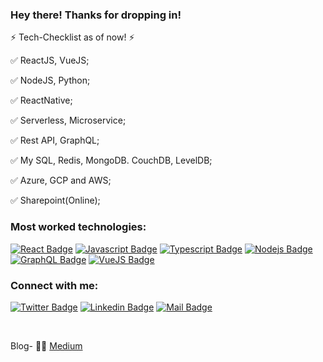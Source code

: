 

 ### Hey there! Thanks for dropping in!

⚡ Tech-Checklist as of now! ⚡

✅  ReactJS, VueJS;


✅  NodeJS, Python;


✅  ReactNative;


✅  Serverless, Microservice;


✅  Rest API, GraphQL;


✅  My SQL, Redis, MongoDB. CouchDB, LevelDB;


✅  Azure, GCP and AWS;


✅  Sharepoint(Online);


### Most worked technologies:

<!-- TODO: Make technologies links takes you to repositories -->

[![React Badge](https://img.shields.io/badge/-React-61DBFB?style=for-the-badge&labelColor=black&logo=react&logoColor=61DBFB)](#) [![Javascript Badge](https://img.shields.io/badge/-Javascript-F0DB4F?style=for-the-badge&labelColor=black&logo=javascript&logoColor=F0DB4F)](#) [![Typescript Badge](https://img.shields.io/badge/-Typescript-007acc?style=for-the-badge&labelColor=black&logo=typescript&logoColor=007acc)](#) [![Nodejs Badge](https://img.shields.io/badge/-Nodejs-3C873A?style=for-the-badge&labelColor=black&logo=node.js&logoColor=3C873A)](#) [![GraphQL Badge](https://img.shields.io/badge/-GraphQl-e535ab?style=for-the-badge&labelColor=black&logo=node.js&logoColor=e535ab)](#) [![VueJS Badge](https://img.shields.io/badge/vuejs%20-%2335495e.svg?&style=for-the-badge&logo=vue.js&logoColor=%234FC08D)](#) 

### Connect with me:

[![Twitter Badge](https://img.shields.io/badge/-@farhan-1ca0f1?style=flat&labelColor=1ca0f1&logo=twitter&logoColor=white&link=https://twitter.com/Ipenywis)](https://twitter.com/farhan_711) [![Linkedin Badge](https://img.shields.io/badge/-Farhan-0e76a8?style=flat&labelColor=0e76a8&logo=linkedin&logoColor=white)](https://www.linkedin.com/in/farhan-ansari-5140491037011/) [![Mail Badge](https://img.shields.io/badge/-farhan-c0392b?style=flat&labelColor=c0392b&logo=gmail&logoColor=white)](mailto:farhan7015@gmail.com)

<br />

Blog- 👨‍💻 [Medium](https://medium.com/@farhan.ansari)
